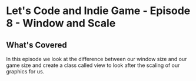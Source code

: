 # Let's Code and Indie Game - Episode 8 - Window and Scale

## What's Covered

In this episode we look at the difference between our window size and our game size and create a class called view to look after the scaling of our graphics for us.

